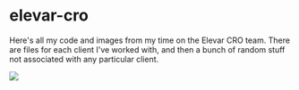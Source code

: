 # elevar-cro

Here's all my code and images from my time on the Elevar CRO team. There are files for each client I've worked with, and then a bunch of random stuff not associated with any particular client. 

![](https://i.imgur.com/RTheZNa.jpg)
